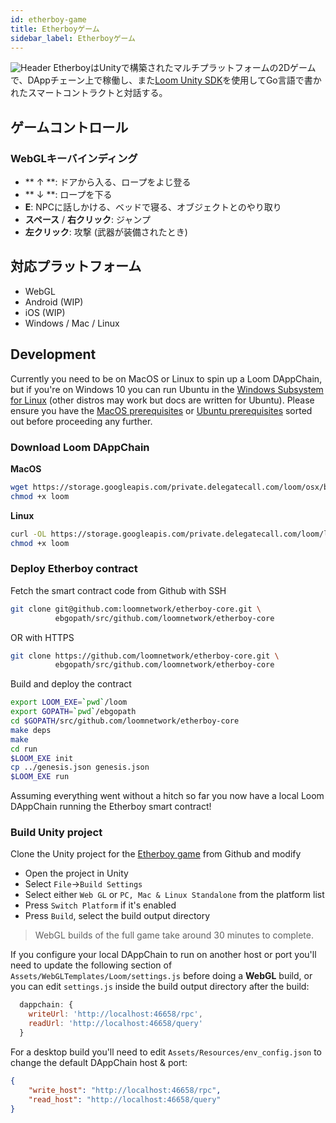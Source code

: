 ```yaml
---
id: etherboy-game
title: Etherboyゲーム
sidebar_label: Etherboyゲーム
---
```

![Header](/developers/img/etherboy.jpg) EtherboyはUnityで構築されたマルチプラットフォームの2Dゲームで、DAppチェーン上で稼働し、また[Loom Unity SDK](unity-sdk.md)を使用してGo言語で書かれたスマートコントラクトと対話する。

## ゲームコントロール

### WebGLキーバインディング

- ** ↑ **: ドアから入る、ロープをよじ登る
- ** ↓ **: ロープを下る
- **E**: NPCに話しかける、ベッドで寝る、オブジェクトとのやり取り
- **スペース** / **右クリック**: ジャンプ
- **左クリック**: 攻撃 (武器が装備されたとき)

## 対応プラットフォーム

- WebGL
- Android (WIP)
- iOS (WIP)
- Windows / Mac / Linux

## Development

Currently you need to be on MacOS or Linux to spin up a Loom DAppChain, but if you're on Windows 10 you can run Ubuntu in the [Windows Subsystem for Linux](https://docs.microsoft.com/en-us/windows/wsl/install-win10) (other distros may work but docs are written for Ubuntu). Please ensure you have the [MacOS prerequisites](prereqs.md) or [Ubuntu prerequisites](prereqs-ubuntu.md) sorted out before proceeding any further.

### Download Loom DAppChain

**MacOS**

```bash
wget https://storage.googleapis.com/private.delegatecall.com/loom/osx/build-132/loom
chmod +x loom
```

**Linux**

```bash
curl -OL https://storage.googleapis.com/private.delegatecall.com/loom/linux/build-132/loom
chmod +x loom
```

### Deploy Etherboy contract

Fetch the smart contract code from Github with SSH

```bash
git clone git@github.com:loomnetwork/etherboy-core.git \
          ebgopath/src/github.com/loomnetwork/etherboy-core
```

OR with HTTPS

```bash
git clone https://github.com/loomnetwork/etherboy-core.git \
          ebgopath/src/github.com/loomnetwork/etherboy-core
```

Build and deploy the contract

```bash
export LOOM_EXE=`pwd`/loom
export GOPATH=`pwd`/ebgopath
cd $GOPATH/src/github.com/loomnetwork/etherboy-core
make deps
make
cd run
$LOOM_EXE init
cp ../genesis.json genesis.json
$LOOM_EXE run
```

Assuming everything went without a hitch so far you now have a local Loom DAppChain running the Etherboy smart contract!

### Build Unity project

Clone the Unity project for the [Etherboy game](https://github.com/loomnetwork/Etherboy) from Github and modify

- Open the project in Unity
- Select `File`->`Build Settings`
- Select either `Web GL` or `PC, Mac & Linux Standalone` from the platform list
- Press `Switch Platform` if it's enabled
- Press `Build`, select the build output directory

> WebGL builds of the full game take around 30 minutes to complete.

If you configure your local DAppChain to run on another host or port you'll need to update the following section of `Assets/WebGLTemplates/Loom/settings.js` before doing a **WebGL** build, or you can edit `settings.js` inside the build output directory after the build:

```js
  dappchain: {
    writeUrl: 'http://localhost:46658/rpc',
    readUrl: 'http://localhost:46658/query'
  }
```

For a desktop build you'll need to edit `Assets/Resources/env_config.json` to change the default DAppChain host & port:

```json
{
    "write_host": "http://localhost:46658/rpc",
    "read_host": "http://localhost:46658/query"
}
```
